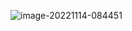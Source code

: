 ![image-20221114-084451](https://github.com/allopezr/GEU/assets/42522226/b0fb7bfa-1e99-4f7a-99a6-09531639514a)
